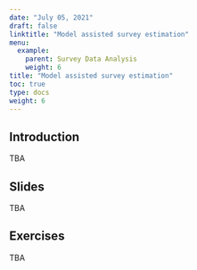 ```yaml
---
date: "July 05, 2021"
draft: false
linktitle: "Model assisted survey estimation"
menu:
  example:
    parent: Survey Data Analysis
    weight: 6
title: "Model assisted survey estimation"
toc: true
type: docs
weight: 6
---
```


## Introduction

TBA

## Slides

TBA

## Exercises

TBA
